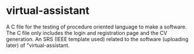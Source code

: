 # virtual-assistant
A C file for the testing of procedure oriented language to make a software.
The C file only includes the login and registration page and the CV generation.
An SRS (IEEE template used) related to the software (uploading later) of "virtual-assistant.
